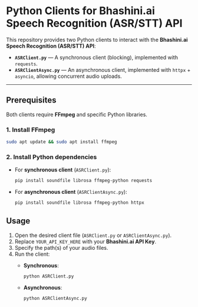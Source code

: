 # Python Clients for Bhashini.ai Speech Recognition (ASR/STT) API

This repository provides two Python clients to interact with the **Bhashini.ai Speech Recognition (ASR/STT) API**:

- **`ASRClient.py`** — A synchronous client (blocking), implemented with `requests`.
- **`ASRClientAsync.py`** — An asynchronous client, implemented with `httpx` + `asyncio`, allowing concurrent audio uploads.

---

## Prerequisites

Both clients require **FFmpeg** and specific Python libraries.

### 1. Install FFmpeg
```bash
sudo apt update && sudo apt install ffmpeg
```

### 2. Install Python dependencies
* For **synchronous client** (`ASRClient.py`):
    ```bash
    pip install soundfile librosa ffmpeg-python requests
    ```

* For **asynchronous client** (`ASRClientAsync.py`):
    ```bash
    pip install soundfile librosa ffmpeg-python httpx
    ```

## Usage
1. Open the desired client file (`ASRClient.py` or `ASRClientAsync.py`).
2. Replace `YOUR_API_KEY_HERE` with your **Bhashini.ai API Key**.
3. Specify the path(s) of your audio files.
4. Run the client:
    * **Synchronous**:
        ```bash
        python ASRClient.py
        ```

    * **Asynchronous**:
        ```bash
        python ASRClientAsync.py
        ```

